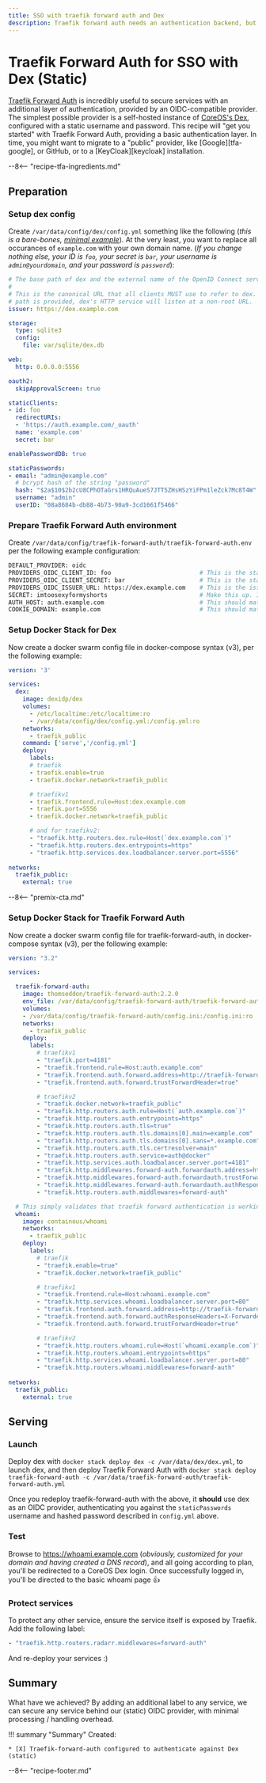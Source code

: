 ```yaml
---
title: SSO with traefik forward auth and Dex
description: Traefik forward auth needs an authentication backend, but if you don't want to use a cloud provider, you can setup your own simple backend, using Dex.
---
```

# Traefik Forward Auth for SSO with Dex (Static)

[Traefik Forward Auth](/docker-swarm/traefik-forward-auth/) is incredibly useful to secure services with an additional layer of authentication, provided by an OIDC-compatible provider. The simplest possible provider is a self-hosted instance of [CoreOS's Dex](https://github.com/dexidp/dex), configured with a static username and password. This recipe will "get you started" with Traefik Forward Auth, providing a basic authentication layer. In time, you might want to migrate to a "public" provider, like [Google][tfa-google], or GitHub, or to a [KeyCloak][keycloak] installation.

--8<-- "recipe-tfa-ingredients.md"

## Preparation

### Setup dex config

Create `/var/data/config/dex/config.yml` something like the following (*this is a bare-bones, [minimal example](https://github.com/dexidp/dex/blob/master/config.dev.yaml)*). At the very least, you want to replace all occurances of `example.com` with your own domain name. (*If you change nothing else, your ID is `foo`, your secret is `bar`, your username is `admin@yourdomain`, and your password is `password`*):

```yaml
# The base path of dex and the external name of the OpenID Connect service.
#
# This is the canonical URL that all clients MUST use to refer to dex. If a
# path is provided, dex's HTTP service will listen at a non-root URL.
issuer: https://dex.example.com

storage:
  type: sqlite3
  config:
    file: var/sqlite/dex.db

web:
  http: 0.0.0.0:5556

oauth2:
  skipApprovalScreen: true

staticClients:
- id: foo
  redirectURIs:
  - 'https://auth.example.com/_oauth'
  name: 'example.com'
  secret: bar

enablePasswordDB: true

staticPasswords:
- email: "admin@example.com"
  # bcrypt hash of the string "password"
  hash: "$2a$10$2b2cU8CPhOTaGrs1HRQuAueS7JTT5ZHsHSzYiFPm1leZck7Mc8T4W"
  username: "admin"
  userID: "08a8684b-db88-4b73-90a9-3cd1661f5466"
```

### Prepare Traefik Forward Auth environment

Create `/var/data/config/traefik-forward-auth/traefik-forward-auth.env` per the following example configuration:

```bash
DEFAULT_PROVIDER: oidc
PROVIDERS_OIDC_CLIENT_ID: foo                         # This is the staticClients.id value in config.yml above
PROVIDERS_OIDC_CLIENT_SECRET: bar                     # This is the staticClients.secret value in config.yml above
PROVIDERS_OIDC_ISSUER_URL: https://dex.example.com    # This is the issuer value in config.yml above, and it has to be reachable via a browser
SECRET: imtoosexyformyshorts                          # Make this up. It's not configured anywhere else
AUTH_HOST: auth.example.com                           # This should match the value of the traefik hosts labels in Traefik Forward Auth
COOKIE_DOMAIN: example.com                            # This should match your base domain
```

### Setup Docker Stack for Dex

Now create a docker swarm config file in docker-compose syntax (v3), per the following example:

```yaml
version: '3'

services:
  dex:
    image: dexidp/dex
    volumes:
      - /etc/localtime:/etc/localtime:ro    
      - /var/data/config/dex/config.yml:/config.yml:ro
    networks:
      - traefik_public
    command: ['serve','/config.yml']
    deploy:
      labels:
      # traefik
      - traefik.enable=true
      - traefik.docker.network=traefik_public

      # traefikv1
      - traefik.frontend.rule=Host:dex.example.com
      - traefik.port=5556
      - traefik.docker.network=traefik_public

      # and for traefikv2:
      - "traefik.http.routers.dex.rule=Host(`dex.example.com`)"
      - "traefik.http.routers.dex.entrypoints=https"
      - "traefik.http.services.dex.loadbalancer.server.port=5556"  
       
networks:
  traefik_public:
    external: true
```

--8<-- "premix-cta.md"

### Setup Docker Stack for Traefik Forward Auth

Now create a docker swarm config file for traefik-forward-auth, in docker-compose syntax (v3), per the following example:

```yaml
version: "3.2"

services:

  traefik-forward-auth:
    image: thomseddon/traefik-forward-auth:2.2.0
    env_file: /var/data/config/traefik-forward-auth/traefik-forward-auth.env
    volumes:
    - /var/data/config/traefik-forward-auth/config.ini:/config.ini:ro
    networks:
      - traefik_public
    deploy:
      labels:
        # traefikv1
        - "traefik.port=4181"
        - "traefik.frontend.rule=Host:auth.example.com"
        - "traefik.frontend.auth.forward.address=http://traefik-forward-auth:4181"
        - "traefik.frontend.auth.forward.trustForwardHeader=true"

        # traefikv2
        - "traefik.docker.network=traefik_public"
        - "traefik.http.routers.auth.rule=Host(`auth.example.com`)"
        - "traefik.http.routers.auth.entrypoints=https"
        - "traefik.http.routers.auth.tls=true"
        - "traefik.http.routers.auth.tls.domains[0].main=example.com"
        - "traefik.http.routers.auth.tls.domains[0].sans=*.example.com"        
        - "traefik.http.routers.auth.tls.certresolver=main"
        - "traefik.http.routers.auth.service=auth@docker"
        - "traefik.http.services.auth.loadbalancer.server.port=4181"
        - "traefik.http.middlewares.forward-auth.forwardauth.address=http://traefik-forward-auth:4181"
        - "traefik.http.middlewares.forward-auth.forwardauth.trustForwardHeader=true"
        - "traefik.http.middlewares.forward-auth.forwardauth.authResponseHeaders=X-Forwarded-User"
        - "traefik.http.routers.auth.middlewares=forward-auth"

  # This simply validates that traefik forward authentication is working
  whoami:
    image: containous/whoami
    networks:
      - traefik_public
    deploy:
      labels:
        # traefik
        - "traefik.enable=true"
        - "traefik.docker.network=traefik_public"

        # traefikv1
        - "traefik.frontend.rule=Host:whoami.example.com"
        - "traefik.http.services.whoami.loadbalancer.server.port=80"
        - "traefik.frontend.auth.forward.address=http://traefik-forward-auth:4181"
        - "traefik.frontend.auth.forward.authResponseHeaders=X-Forwarded-User"
        - "traefik.frontend.auth.forward.trustForwardHeader=true"

        # traefikv2
        - "traefik.http.routers.whoami.rule=Host(`whoami.example.com`)"
        - "traefik.http.routers.whoami.entrypoints=https"
        - "traefik.http.services.whoami.loadbalancer.server.port=80"
        - "traefik.http.routers.whoami.middlewares=forward-auth"
        
networks:
  traefik_public:
    external: true
```

## Serving

### Launch

Deploy dex with `docker stack deploy dex -c /var/data/dex/dex.yml`, to launch dex, and then deploy Traefik Forward Auth with `docker stack deploy traefik-forward-auth -c /var/data/traefik-forward-auth/traefik-forward-auth.yml`

Once you redeploy traefik-forward-auth with the above, it **should** use dex as an OIDC provider, authenticating you against the `staticPasswords` username and hashed password described in `config.yml` above.

### Test

Browse to <https://whoami.example.com> (*obviously, customized for your domain and having created a DNS record*), and all going according to plan, you'll be redirected to a CoreOS Dex login. Once successfully logged in, you'll be directed to the basic whoami page :thumbsup:

### Protect services

To protect any other service, ensure the service itself is exposed by Traefik. Add the following label:

```yaml
- "traefik.http.routers.radarr.middlewares=forward-auth"
```

And re-deploy your services :)

## Summary

What have we achieved? By adding an additional label to any service, we can secure any service behind our (static) OIDC provider, with minimal processing / handling overhead.

!!! summary "Summary"
    Created:

    * [X] Traefik-forward-auth configured to authenticate against Dex (static)

[^1]: You can remove the `whoami` container once you know Traefik Forward Auth is working properly

--8<-- "recipe-footer.md"
